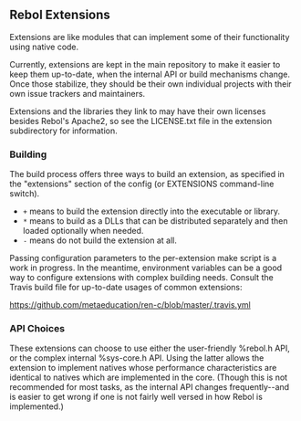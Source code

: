 ## Rebol Extensions

Extensions are like modules that can implement some of their functionality
using native code.

Currently, extensions are kept in the main repository to make it easier to
keep them up-to-date, when the internal API or build mechanisms change.  Once
those stabilize, they should be their own individual projects with their own
issue trackers and maintainers.

Extensions and the libraries they link to may have their own licenses 
besides Rebol's Apache2, so see the LICENSE.txt file in the extension
subdirectory for information.

### Building

The build process offers three ways to build an extension, as specified in
the "extensions" section of the config (or EXTENSIONS command-line switch).

* `+` means to build the extension directly into the executable or library.
* `*` means to build as a DLLs that can be distributed separately and then
      loaded optionally when needed.
* `-` means do not build the extension at all.

Passing configuration parameters to the per-extension make script is a work
in progress.  In the meantime, environment variables can be a good way to
configure extensions with complex building needs.  Consult the Travis build
file for up-to-date usages of common extensions:

https://github.com/metaeducation/ren-c/blob/master/.travis.yml

### API Choices

These extensions can choose to use either the user-friendly %rebol.h API, or
the complex internal %sys-core.h API.  Using the latter allows the extension
to implement natives whose performance characteristics are identical to
natives which are implemented in the core.  (Though this is not recommended
for most tasks, as the internal API changes frequently--and is easier to get
wrong if one is not fairly well versed in how Rebol is implemented.)
